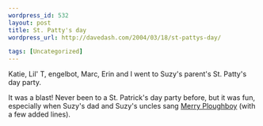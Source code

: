 ```yaml
--- 
wordpress_id: 532
layout: post
title: St. Patty's day
wordpress_url: http://davedash.com/2004/03/18/st-pattys-day/

tags: [Uncategorized]
---
```


Katie, Lil' T, engelbot, Marc, Erin and I went to Suzy's parent's St. Patty's day party.

It was a blast!  Never been to a St. Patrick's day party before, but it was fun, especially when Suzy's dad and Suzy's uncles sang <a href="http://www.local.ie/content/20357.shtml/music/traditional_music/ballads">Merry Ploughboy</a> (with a few added lines).
